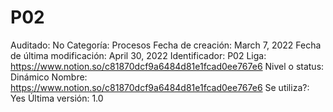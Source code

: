 # P02

Auditado: No
Categoría: Procesos
Fecha de creación: March 7, 2022
Fecha de última modificación: April 30, 2022
Identificador: P02
Liga: https://www.notion.so/c81870dcf9a6484d81e1fcad0ee767e6 
Nivel o status: Dinámico
Nombre: https://www.notion.so/c81870dcf9a6484d81e1fcad0ee767e6 
Se utiliza?: Yes
Última versión: 1.0